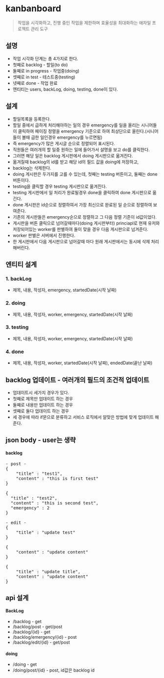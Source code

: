 # kanbanboard
> 작업을 시각화하고, 진행 중인 작업을 제한하며 효율성을 최대화하는 애자일 프로젝트 관리 도구

## 설명
* 작업 시각화 단계는 총 4가지로 한다.
* 첫째로 backlog - 할일(to do)
* 둘째로 in progress - 작업중(doing)
* 셋째로 in test - 테스트중(testing)
* 넷째로 done - 작업 완료
* 엔티티는 users, backLog, doing, testing, done이 있다.

## 설계
* 할일목록을 등록한다.
* 할일 중에서 급하게 처리해야하는 일의 경우 emergency를 일을 올리는 시니어들이 클릭하여 페이징 정렬을 emergency 기준으로 하여 최상단으로 올린다.(시니어들이 볼때 급한 일인경우 emergency를 누르면됨)
* 즉 emergency가 많은 게시글 순으로 정렬되어 표시된다.
* 직원들은 여러개의 할 일중 원하는 일에 들어가서 설명을 보고 do를 클릭한다.
* 그러면 해당 일은 backlog 게시판에서 doing 게시판으로 옮겨진다.
* 옮겨질때 backlog의 id를 받고 해당 id의 필드 값을 doing에 저장하고,
* backlog는 삭제한다.
* doing 게시판은 두가지를 고를 수 있는데, 첫째는 testing 버튼이고, 둘째는 done 버튼이다.
* testing을 클릭할 경우 testing 게시판으로 옮겨진다.
* testing 게시판에서 일 처리가 완료될경우 done을 클릭하여 done 게시판으로 옮긴다. 
* done 게시판은 id순으로 정렬하여서 가장 최신으로 완료된 일 순으로 정렬하여 보여준다.
* 기존의 게시판들은 emergency순으로 정렬하고 그 다음 정렬 기준이 id값이었다.
* 게시판을 버튼 클릭으로 넘어갈때마다(doing 게시판부터) princiapl로 현재 유저와 저장되어있는 worker를 판별하여 둘이 맞을 경우 다음 게시판으로 넘겨준다.
* worker 판별은 서버에서 진행한다.
* 한 게시판에서 다음 게시판으로 넘어갈때 마다 원래 게시판에서는 동시에 삭제 처리해버린다.

## 엔티티 설계
### 1. backLog
* 제목, 내용, 작성자, emergency, startedDate(시작 날짜)
### 2. doing
* 제목, 내용, 작성자, worker, emergency, startedDate(시작 날짜)
### 3. testing
* 제목, 내용, 작성자, worker, emergency, startedDate(시작 날짜)
### 4. done
* 제목, 내용, 작성자, worker, startedDate(시작 날짜), endedDate(끝난 날짜)

## backlog 업데이트 - 여러개의 필드의 조건적 업데이트
* 업데이트시 세가지 경우가 있다.
* 첫째로 제목만 업데이트 하는 경우
* 둘째로 내용만 업데이트 하는 경우
* 셋째로 둘다 업데이트 하는 경우
* 세 경우에 따라 if문으로 분류하고 서비스 로직에서 알맞은 방법에 맞게 업데이트 해준다.

## json body - user는 생략
#### backlog
<pre>
- post -
{
    "title" : "test1",
    "content" : "this is first test"
}

{
  "title" : "test2",
  "content" : "this is second test",
  "emergency" : 2
}

- edit -
{
    "title" : "update test"
}

{
    "content" : "update content"
}

{
    "title" : "update title",
    "content" : "update content"
}
</pre>

## api 설계
#### BackLog
* /backlog - get
* /backlog/post - get/post
* /backlog/{id} - get
* /backlog/emergency/{id} - post
* /backlog/edit/{id} - get/post

#### doing
* /doing - get
* /doing/post/{id} - post, id값은 backlog id